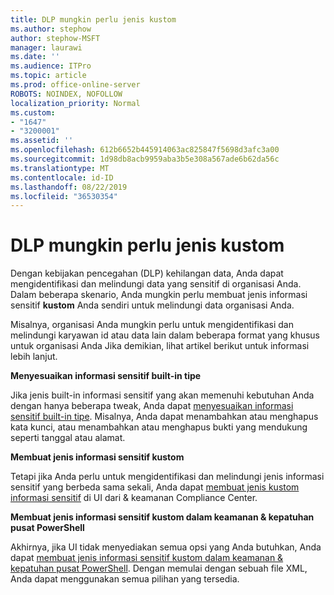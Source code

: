 ```yaml
---
title: DLP mungkin perlu jenis kustom
ms.author: stephow
author: stephow-MSFT
manager: laurawi
ms.date: ''
ms.audience: ITPro
ms.topic: article
ms.prod: office-online-server
ROBOTS: NOINDEX, NOFOLLOW
localization_priority: Normal
ms.custom:
- "1647"
- "3200001"
ms.assetid: ''
ms.openlocfilehash: 612b6652b445914063ac825847f5698d3afc3a00
ms.sourcegitcommit: 1d98db8acb9959aba3b5e308a567ade6b62da56c
ms.translationtype: MT
ms.contentlocale: id-ID
ms.lasthandoff: 08/22/2019
ms.locfileid: "36530354"
---
```

# <a name="dlp-might-need-a-custom-type"></a>DLP mungkin perlu jenis kustom

Dengan kebijakan pencegahan (DLP) kehilangan data, Anda dapat mengidentifikasi dan melindungi data yang sensitif di organisasi Anda. Dalam beberapa skenario, Anda mungkin perlu membuat jenis informasi sensitif **kustom** Anda sendiri untuk melindungi data organisasi Anda.

Misalnya, organisasi Anda mungkin perlu untuk mengidentifikasi dan melindungi karyawan id atau data lain dalam beberapa format yang khusus untuk organisasi Anda Jika demikian, lihat artikel berikut untuk informasi lebih lanjut.
  
 **Menyesuaikan informasi sensitif built-in tipe**
  
Jika jenis built-in informasi sensitif yang akan memenuhi kebutuhan Anda dengan hanya beberapa tweak, Anda dapat [menyesuaikan informasi sensitif built-in tipe](https://docs.microsoft.com/office365/securitycompliance/customize-a-built-in-sensitive-information-type). Misalnya, Anda dapat menambahkan atau menghapus kata kunci, atau menambahkan atau menghapus bukti yang mendukung seperti tanggal atau alamat.
  
 **Membuat jenis informasi sensitif kustom**
  
Tetapi jika Anda perlu untuk mengidentifikasi dan melindungi jenis informasi sensitif yang berbeda sama sekali, Anda dapat [membuat jenis kustom informasi sensitif](https://docs.microsoft.com/office365/securitycompliance/create-a-custom-sensitive-information-type) di UI dari & keamanan Compliance Center.
  
**Membuat jenis informasi sensitif kustom dalam keamanan & kepatuhan pusat PowerShell**

Akhirnya, jika UI tidak menyediakan semua opsi yang Anda butuhkan, Anda dapat [membuat jenis informasi sensitif kustom dalam keamanan & kepatuhan pusat PowerShell](https://docs.microsoft.com/office365/securitycompliance/create-a-custom-sensitive-information-type-in-scc-powershell). Dengan memulai dengan sebuah file XML, Anda dapat menggunakan semua pilihan yang tersedia.
